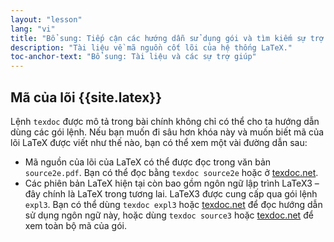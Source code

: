 ```yaml
---
layout: "lesson"
lang: "vi"
title: "Bổ sung: Tiếp cận các hướng dẫn sử dụng gói và tìm kiếm sự trợ giúp"
description: "Tài liệu về mã nguồn cốt lõi của hệ thống LaTeX."
toc-anchor-text: "Bổ sung: Tài liệu và các sự trợ giúp"
---
```


## Mã của lõi {{site.latex}}

Lệnh `texdoc` được mô tả trong bài chính không chỉ có thể cho ta hướng dẫn dùng
các gói lệnh. Nếu bạn muốn đi sâu hơn khóa này và muốn biết mã của lõi LaTeX
được viết như thế nào, bạn có thể xem một vài đường dẫn sau:

* Mã nguồn của lõi của LaTeX có thể được đọc trong văn bản `source2e.pdf`. Bạn
có thể đọc bằng `texdoc source2e` hoặc ở
[texdoc.net](https://texdoc.net/pkg/source2e).
* Các phiên bản LaTeX hiện tại còn bao gồm ngôn ngữ lập trình LaTeX3 &ndash; đây
chính là LaTeX trong tương lai. LaTeX3 được cung cấp qua gói lệnh `expl3`. Bạn
có thể dùng `texdoc expl3` hoặc [texdoc.net](http://texdoc.net/pkg/interface3)
để đọc hướng dẫn sử dụng ngôn ngữ này, hoặc dùng `texdoc source3` hoặc
[texdoc.net](http://texdoc.net/pkg/source3) để xem toàn bộ mã của gói.
